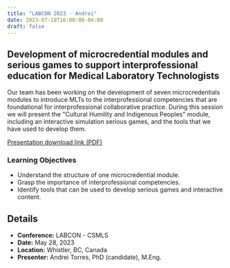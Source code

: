 ```yaml
---
title: "LABCON 2023 - Andrei"
date: 2023-07-18T16:00:00-04:00
draft: false
---
```


## Development of microcredential modules and serious games to support interprofessional education for Medical Laboratory Technologists

Our team has been working on the development of seven microcredentials modules to introduce MLTs to the interprofessional competencies that are foundational for interprofessional collaborative practice. During this session we will present the "Cultural Humility and Indigenous Peoples" module, including an interactive simulation serious games, and the tools that we have used to develop them.

[Presentation download link (PDF)](/files/2023-LABCON.pdf)

### Learning Objectives
- Understand the structure of one microcredential module.
- Grasp the importance of interprofessional competencies.
- Identify tools that can be used to develop serious games and interactive content.

## Details
- **Conference:** LABCON - CSMLS
- **Date:** May 28, 2023
- **Location:** Whistler, BC, Canada
- **Presenter:** Andrei Torres, PhD (candidate), M.Eng.